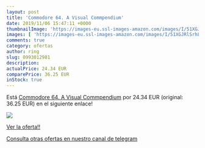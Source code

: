 ```yaml
---
layout: post
title: 'Commodore 64. A Visual Commpendium'
date: 2019/11/06 15:47:11 +0000
thumbnailImage: 'https://images-eu.ssl-images-amazon.com/images/I/51XGJRlSrhL._SL200_.jpg'
images: [ 'https://images-eu.ssl-images-amazon.com/images/I/51XGJRlSrhL._SL200_.jpg' ]
comments: true
category: ofertas
author: ring
slug: 0993012981
description:
actualPrice: 24.34 EUR
comparePrice: 36.25 EUR
inStock: true
---
```


Está [Commodore 64. A Visual Commpendium](https://www.amazon.com/dp/0993012981/?tag=redken08-20) por 24.34 EUR (original: 36.25 EUR) en el siguiente enlace!

[![](https://images-eu.ssl-images-amazon.com/images/I/51XGJRlSrhL._SL200_.jpg)](https://www.amazon.com/dp/0993012981/?tag=redken08-20)

[Ver la oferta!!](https://www.amazon.com/dp/0993012981/?tag=redken08-20)

[Consulta otras ofertas en nuestro canal de telegram](https://t.me/s/ofertas25)
